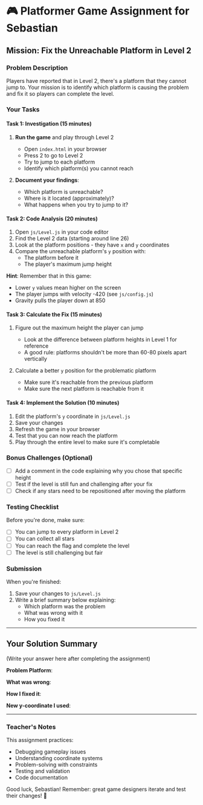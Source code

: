 # 🎮 Platformer Game Assignment for Sebastian

## Mission: Fix the Unreachable Platform in Level 2

### Problem Description
Players have reported that in Level 2, there's a platform that they cannot jump to. Your mission is to identify which platform is causing the problem and fix it so players can complete the level.

### Your Tasks

#### Task 1: Investigation (15 minutes)
1. **Run the game** and play through Level 2
   - Open `index.html` in your browser
   - Press 2 to go to Level 2
   - Try to jump to each platform
   - Identify which platform(s) you cannot reach

2. **Document your findings**:
   - Which platform is unreachable?
   - Where is it located (approximately)?
   - What happens when you try to jump to it?

#### Task 2: Code Analysis (20 minutes)
1. Open `js/Level.js` in your code editor
2. Find the Level 2 data (starting around line 26)
3. Look at the platform positions - they have `x` and `y` coordinates
4. Compare the unreachable platform's `y` position with:
   - The platform before it
   - The player's maximum jump height

**Hint**: Remember that in this game:
- Lower `y` values mean higher on the screen
- The player jumps with velocity -420 (see `js/config.js`)
- Gravity pulls the player down at 850

#### Task 3: Calculate the Fix (15 minutes)
1. Figure out the maximum height the player can jump
   - Look at the difference between platform heights in Level 1 for reference
   - A good rule: platforms shouldn't be more than 60-80 pixels apart vertically

2. Calculate a better `y` position for the problematic platform
   - Make sure it's reachable from the previous platform
   - Make sure the next platform is reachable from it

#### Task 4: Implement the Solution (10 minutes)
1. Edit the platform's `y` coordinate in `js/Level.js`
2. Save your changes
3. Refresh the game in your browser
4. Test that you can now reach the platform
5. Play through the entire level to make sure it's completable

### Bonus Challenges (Optional)
- [ ] Add a comment in the code explaining why you chose that specific height
- [ ] Test if the level is still fun and challenging after your fix
- [ ] Check if any stars need to be repositioned after moving the platform

### Testing Checklist
Before you're done, make sure:
- [ ] You can jump to every platform in Level 2
- [ ] You can collect all stars
- [ ] You can reach the flag and complete the level
- [ ] The level is still challenging but fair

### Submission
When you're finished:
1. Save your changes to `js/Level.js`
2. Write a brief summary below explaining:
   - Which platform was the problem
   - What was wrong with it
   - How you fixed it

---

## Your Solution Summary
(Write your answer here after completing the assignment)

**Problem Platform**:

**What was wrong**:

**How I fixed it**:

**New y-coordinate I used**:

---

### Teacher's Notes
This assignment practices:
- Debugging gameplay issues
- Understanding coordinate systems
- Problem-solving with constraints
- Testing and validation
- Code documentation

Good luck, Sebastian! Remember: great game designers iterate and test their changes! 🚀